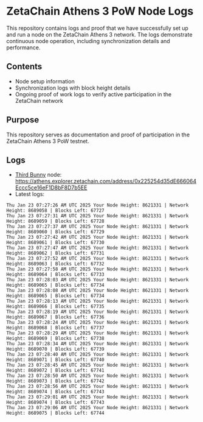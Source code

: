 # ZetaChain Athens 3 PoW Node Logs
This repository contains logs and proof that we have successfully set up and run a node on the ZetaChain Athens 3 network. The logs demonstrate continuous node operation, including synchronization details and performance.

## Contents
- Node setup information
- Synchronization logs with block height details
- Ongoing proof of work logs to verify active participation in the ZetaChain network

## Purpose
This repository serves as documentation and proof of participation in the ZetaChain Athens 3 PoW testnet.

## Logs

- [Third Bunny](https://thirdbunny.xyz/) node: https://athens.explorer.zetachain.com/address/0x225254d35dE666064Eccc5ce16eF1D8bF8D7b5EE
- Latest logs:
```
Thu Jan 23 07:27:26 AM UTC 2025 Your Node Height: 8621331 | Network Height: 8689058 | Blocks Left: 67727
Thu Jan 23 07:27:31 AM UTC 2025 Your Node Height: 8621331 | Network Height: 8689059 | Blocks Left: 67728
Thu Jan 23 07:27:37 AM UTC 2025 Your Node Height: 8621331 | Network Height: 8689060 | Blocks Left: 67729
Thu Jan 23 07:27:42 AM UTC 2025 Your Node Height: 8621331 | Network Height: 8689061 | Blocks Left: 67730
Thu Jan 23 07:27:47 AM UTC 2025 Your Node Height: 8621331 | Network Height: 8689062 | Blocks Left: 67731
Thu Jan 23 07:27:52 AM UTC 2025 Your Node Height: 8621331 | Network Height: 8689063 | Blocks Left: 67732
Thu Jan 23 07:27:58 AM UTC 2025 Your Node Height: 8621331 | Network Height: 8689064 | Blocks Left: 67733
Thu Jan 23 07:28:03 AM UTC 2025 Your Node Height: 8621331 | Network Height: 8689065 | Blocks Left: 67734
Thu Jan 23 07:28:08 AM UTC 2025 Your Node Height: 8621331 | Network Height: 8689065 | Blocks Left: 67734
Thu Jan 23 07:28:13 AM UTC 2025 Your Node Height: 8621331 | Network Height: 8689066 | Blocks Left: 67735
Thu Jan 23 07:28:19 AM UTC 2025 Your Node Height: 8621331 | Network Height: 8689067 | Blocks Left: 67736
Thu Jan 23 07:28:24 AM UTC 2025 Your Node Height: 8621331 | Network Height: 8689068 | Blocks Left: 67737
Thu Jan 23 07:28:29 AM UTC 2025 Your Node Height: 8621331 | Network Height: 8689069 | Blocks Left: 67738
Thu Jan 23 07:28:34 AM UTC 2025 Your Node Height: 8621331 | Network Height: 8689070 | Blocks Left: 67739
Thu Jan 23 07:28:40 AM UTC 2025 Your Node Height: 8621331 | Network Height: 8689071 | Blocks Left: 67740
Thu Jan 23 07:28:45 AM UTC 2025 Your Node Height: 8621331 | Network Height: 8689072 | Blocks Left: 67741
Thu Jan 23 07:28:50 AM UTC 2025 Your Node Height: 8621331 | Network Height: 8689073 | Blocks Left: 67742
Thu Jan 23 07:28:56 AM UTC 2025 Your Node Height: 8621331 | Network Height: 8689074 | Blocks Left: 67743
Thu Jan 23 07:29:01 AM UTC 2025 Your Node Height: 8621331 | Network Height: 8689074 | Blocks Left: 67743
Thu Jan 23 07:29:06 AM UTC 2025 Your Node Height: 8621331 | Network Height: 8689075 | Blocks Left: 67744
```
